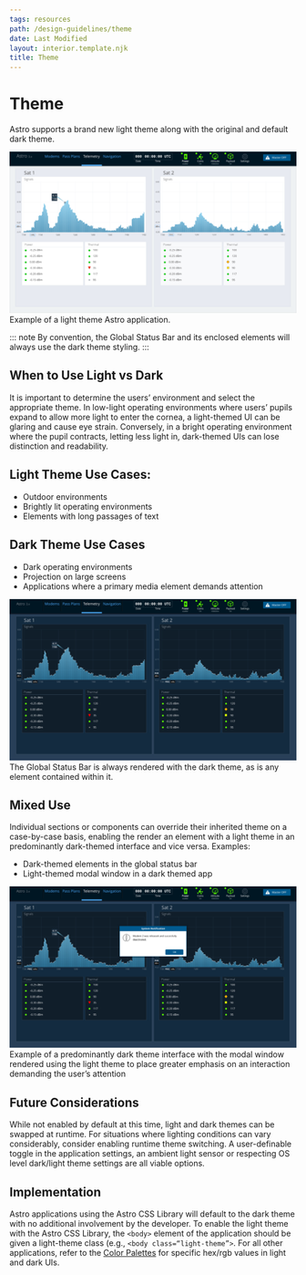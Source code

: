 ```yaml
---
tags: resources
path: /design-guidelines/theme
date: Last Modified
layout: interior.template.njk
title: Theme
---
```


# Theme

Astro supports a brand new light theme along with the original and default dark theme.

![Example of a light theme Astro application.](/img/design-guidelines/theme-lightui.png 'Example of a light theme Astro application.')
Example of a light theme Astro application.

::: note
By convention, the Global Status Bar and its enclosed elements will always use the dark theme styling.
:::

## When to Use Light vs Dark

It is important to determine the users’ environment and select the appropriate theme. In low-light operating environments where users’ pupils expand to allow more light to enter the cornea, a light-themed UI can be glaring and cause eye strain. Conversely, in a bright operating environment where the pupil contracts, letting less light in, dark-themed UIs can lose distinction and readability.

## Light Theme Use Cases:

- Outdoor environments
- Brightly lit operating environments
- Elements with long passages of text

## Dark Theme Use Cases

- Dark operating environments
- Projection on large screens
- Applications where a primary media element demands attention

![The Global Status Bar is always rendered with the dark theme, as is any element contained within it.](/img/design-guidelines/theme-darkui.png 'The Global Status Bar is always rendered with the dark theme, as is any element contained within it.')
The Global Status Bar is always rendered with the dark theme, as is any element contained within it.

## Mixed Use

Individual sections or components can override their inherited theme on a case-by-case basis, enabling the render an element with a light theme in an predominantly dark-themed interface and vice versa. Examples:

- Dark-themed elements in the global status bar
- Light-themed modal window in a dark themed app

![Example of a predominantly dark theme interface with the modal window rendered using the light theme to place greater emphasis on an interaction demanding the user’s attention.](/img/design-guidelines/theme-darkui-mixed.png 'Example of a predominantly dark theme interface with the modal window rendered using the light theme to place greater emphasis on an interaction demanding the user’s attention.')
Example of a predominantly dark theme interface with the modal window rendered using the light theme to place greater emphasis on an interaction demanding the user’s attention

## Future Considerations

While not enabled by default at this time, light and dark themes can be swapped at runtime. For situations where lighting conditions can vary considerably, consider enabling runtime theme switching. A user-definable toggle in the application settings, an ambient light sensor or respecting OS level dark/light theme settings are all viable options.

## Implementation

Astro applications using the Astro CSS Library will default to the dark theme with no additional involvement by the developer. To enable the light theme with the Astro CSS Library, the `<body>` element of the application should be given a light-theme class (e.g., `<body class=“light-theme”>`. For all other applications, refer to the [Color Palettes](./color) for specific hex/rgb values in light and dark UIs.
